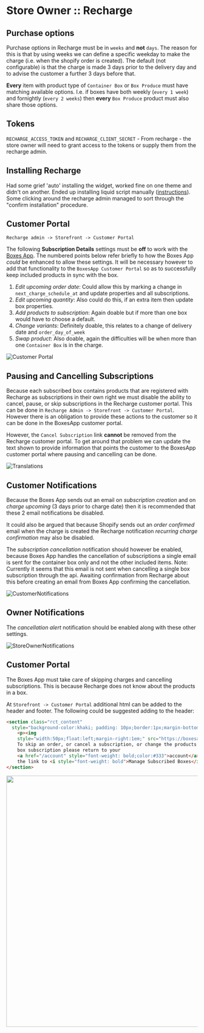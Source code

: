 # Store Owner :: Recharge

## Purchase options

Purchase options in Recharge must be in `weeks` and **not** `days`. The reason
for this is that by using weeks we can define a specific weekday to make the charge
(i.e. when the shopify order is created). The default (not configurable) is
that the charge is made 3 days prior to the delivery day and to advise the
customer a further 3 days before that.

**Every** item with product type of `Container Box` or `Box Produce` must have
matching available options. I.e. if boxes have both weekly (``every 1 week``) and fornightly
(``every 2 weeks``) then **every** `Box Produce` product must also share those options.

## Tokens

`RECHARGE_ACCESS_TOKEN` and `RECHARGE_CLIENT_SECRET` - From recharge - the store owner will need to grant
access to the tokens or supply them from the recharge admin.

## Installing Recharge

Had some grief 'auto' installing the widget, worked fine on one theme and
didn't on another. Ended up installing liquid script manually ([instructions](https://support.rechargepayments.com/hc/en-us/articles/360008830653-Installing-the-Recharge-Checkout-on-Shopify-integration-manually)). Some clicking
around the recharge admin managed to sort through the "confirm installation"
procedure.

## Customer Portal

```
Recharge admin -> Storefront -> Customer Portal
```

The following **Subscription Details** settings must be **off** to work with the [Boxes
App](http://boxesapp.nz). The numbered points below refer briefly to how the Boxes App *could*
be enhanced to allow these settings. It will be necessary however to add that
functionality to the `BoxesApp Customer Portal` so as to successfully keep
included products in sync with the box.

1. *Edit upcoming order date*:
  Could allow this by marking a change in `next_charge_schedule_at` and update properties and all subscriptions.
2. *Edit upcoming quantity*:
  Also could do this, if an extra item then update box properties.
3. *Add products to subscription*:
  Again doable but if more than one box would have to choose a default.
4. *Change variants*:
  Definitely doable, this relates to a change of delivery date and `order_day_of_week`
5. *Swap product*:
  Also doable, again the difficulties will be when more than one `Container Box` is in the charge.

![Customer Portal](CustomerPortal.png)

## Pausing and Cancelling Subscriptions

Because each subscribed box contains products that are registered with Recharge
as subscriptions in their own right we must disable the ability to cancel,
pause, or skip subscriptions in the Recharge customer portal. This can be done
in `Recharge Admin -> Storefront -> Customer Portal`. However there is an
obligation to provide these actions to the customer so it can be done in the
BoxesApp customer portal.

However, the `Cancel Subscription` link **cannot** be removed from the Recharge
customer portal. To get around that problem we can update the text shown to
provide information that points the customer to the BoxesApp customer portal
where pausing and cancelling can be done.

![Translations](Translations.png)

## Customer Notifications

Because the Boxes App sends out an email on *subscription creation* and on
*charge upcoming* (3 days prior to charge date) then it is recommended that these 2 email
notifications be disabled.

It could also be argued that because Shopify sends out an *order confirmed*
email when the charge is created the Recharge notification *recurring charge
confirmation* may also be disabled.

The *subscription cancellation* notification should however be enabled, because
Boxes App handles the cancellation of subscriptions a single email is sent for
the container box only and not the other included items. Note: Currently it
seems that this email is not sent when cancelling a single box subscription
through the api. Awaiting confirmation from Recharge about this before creating
an email from Boxes App confirming the cancellation.

![CustomerNotifications](CustomerNotifications.png)

## Owner Notifications

The *cancellation alert* notification should be enabled along with these other settings.

![StoreOwnerNotifications](StoreOwnerNotifications.png)

## Customer Portal

The Boxes App must take care of skipping charges and cancelling subscriptions.
This is because Recharge does not know about the products in a box.

At `Storefront -> Customer Portal` additional html can be added to the header
and footer. The following could be suggested adding to the header:


```html
<section class="rct_content"
  style="background-color:khaki; padding: 10px;border:1px;margin-bottom:1em">
    <p><img 
    style="width:50px;float:left;margin-right:1em;" src="https://boxesapp.nz/assets/boxes.svg" />
    To skip an order, or cancel a subscription, or change the products in your
    box subscription please return to your
    <a href="/account" style="font-weight: bold;color:#333">account</a> page and select
    the link to <i style="font-weight: bold">Manage Subscribed Boxes</i>.</p>
</section>
``` 

<img src="/assets/CustomerPortalHeader.png" width="660" />

